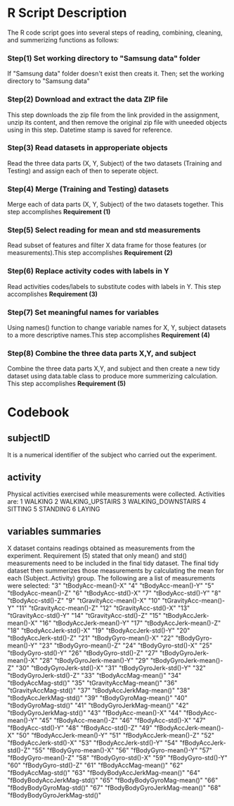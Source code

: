 # R Script Description
The R code script goes into several steps of reading, combining, cleaning, and summerizing functions as follows:
### Step(1) Set working directory to "Samsung data" folder
If "Samsung data" folder doesn't exist then creats it. Then; set the working directory to "Samsung data"

### Step(2) Download and extract the data ZIP file
This step downloads the zip file from the link provided in the assignment, unzip its content, and then remove the original zip file with uneeded objects using in this step. Datetime stamp is saved for reference.

### Step(3) Read datasets in approperiate objects
Read the three data parts (X, Y, Subject) of the two datasets (Training and Testing) and assign each of then to seperate object.

### Step(4) Merge (Training and Testing) datasets
Merge each of data parts (X, Y, Subject) of the two datasets together. This step accomplishes <B>Requirement (1)</B>

### Step(5) Select reading for mean and std measurements
Read subset of features and filter X data frame for those features (or measurements).This step accomplishes <B>Requirement (2)</B>

### Step(6) Replace activity codes with labels in Y
Read activities codes/labels to substitute codes with labels in Y. This step accomplishes <B>Requirement (3)</B>

### Step(7) Set meaningful names for variables
Using names() function to change variable names for X, Y, subject datasets to a more descriptive names.This step accomplishes <B>Requirement (4)</B>

### Step(8) Combine the three data parts X,Y, and subject
Combine the three data parts X,Y, and subject and then create a new tidy dataset using data.table class to produce more summerizing calculation. This step accomplishes <B>Requirement (5)</B>


# Codebook
## subjectID
It is a numerical identifier of the subject who carried out the experiment.
## activity
Physical activities exercised while measurements were collected. Activities are:
1 WALKING
2 WALKING_UPSTAIRS
3 WALKING_DOWNSTAIRS
4 SITTING
5 STANDING
6 LAYING

## variables summaries
X dataset contains readings obtained as measurements from the experiment. Requirement (5) stated that only mean() and std() measurements need to be included in the final tidy dataset. The final tidy dataset then summerizes those measurements by calculating the mean for each (Subject..Activity) group.
The following are a list of measurements were selected:
"3" "tBodyAcc-mean()-X"
"4" "tBodyAcc-mean()-Y"
"5" "tBodyAcc-mean()-Z"
"6" "tBodyAcc-std()-X"
"7" "tBodyAcc-std()-Y"
"8" "tBodyAcc-std()-Z"
"9" "tGravityAcc-mean()-X"
"10" "tGravityAcc-mean()-Y"
"11" "tGravityAcc-mean()-Z"
"12" "tGravityAcc-std()-X"
"13" "tGravityAcc-std()-Y"
"14" "tGravityAcc-std()-Z"
"15" "tBodyAccJerk-mean()-X"
"16" "tBodyAccJerk-mean()-Y"
"17" "tBodyAccJerk-mean()-Z"
"18" "tBodyAccJerk-std()-X"
"19" "tBodyAccJerk-std()-Y"
"20" "tBodyAccJerk-std()-Z"
"21" "tBodyGyro-mean()-X"
"22" "tBodyGyro-mean()-Y"
"23" "tBodyGyro-mean()-Z"
"24" "tBodyGyro-std()-X"
"25" "tBodyGyro-std()-Y"
"26" "tBodyGyro-std()-Z"
"27" "tBodyGyroJerk-mean()-X"
"28" "tBodyGyroJerk-mean()-Y"
"29" "tBodyGyroJerk-mean()-Z"
"30" "tBodyGyroJerk-std()-X"
"31" "tBodyGyroJerk-std()-Y"
"32" "tBodyGyroJerk-std()-Z"
"33" "tBodyAccMag-mean()"
"34" "tBodyAccMag-std()"
"35" "tGravityAccMag-mean()"
"36" "tGravityAccMag-std()"
"37" "tBodyAccJerkMag-mean()"
"38" "tBodyAccJerkMag-std()"
"39" "tBodyGyroMag-mean()"
"40" "tBodyGyroMag-std()"
"41" "tBodyGyroJerkMag-mean()"
"42" "tBodyGyroJerkMag-std()"
"43" "fBodyAcc-mean()-X"
"44" "fBodyAcc-mean()-Y"
"45" "fBodyAcc-mean()-Z"
"46" "fBodyAcc-std()-X"
"47" "fBodyAcc-std()-Y"
"48" "fBodyAcc-std()-Z"
"49" "fBodyAccJerk-mean()-X"
"50" "fBodyAccJerk-mean()-Y"
"51" "fBodyAccJerk-mean()-Z"
"52" "fBodyAccJerk-std()-X"
"53" "fBodyAccJerk-std()-Y"
"54" "fBodyAccJerk-std()-Z"
"55" "fBodyGyro-mean()-X"
"56" "fBodyGyro-mean()-Y"
"57" "fBodyGyro-mean()-Z"
"58" "fBodyGyro-std()-X"
"59" "fBodyGyro-std()-Y"
"60" "fBodyGyro-std()-Z"
"61" "fBodyAccMag-mean()"
"62" "fBodyAccMag-std()"
"63" "fBodyBodyAccJerkMag-mean()"
"64" "fBodyBodyAccJerkMag-std()"
"65" "fBodyBodyGyroMag-mean()"
"66" "fBodyBodyGyroMag-std()"
"67" "fBodyBodyGyroJerkMag-mean()"
"68" "fBodyBodyGyroJerkMag-std()"
